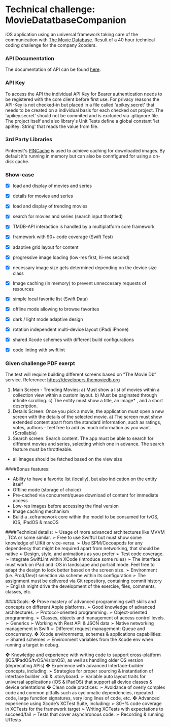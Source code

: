 # Technical challenge: MovieDatatbaseCompanion
iOS application using an universal framework taking care of the communication with [The Movie Database](https://www.themoviedb.org/). Result of a 40 hour technical coding challenge for the company 2coders.


### API Documentation
The documentation of API can be found [here](https://developer.themoviedb.org/reference/intro/getting-started).


### API Key
To access the API the individual API Key for Bearer authentication needs to be registered with the core client before first use. 
For privacy reasons the API-Key is not checked-in but placed in a file called 'apikey.secret' that needs to be created on a individual basis for each checked out project. The 'apikey.secret' should not be commited and is excluded via .gitignore file.
The project itself and also library's Unit Tests define a global constant 'let apiKey: String' that reads the value from file.


### 3rd Party Libraries
Pinterest's [PINCache](https://github.com/pinterest/PINCache) is used to achieve caching for downloaded images.
By default it's running in memory but can also be connfigured for using a on-disk cache.


### Show-case

* [x] load and display of movies and series
* [x] details for movies and series
* [x] load and display of trending movies
* [x] search for movies and series (search input throttled)
* [x] TMDB-API interaction is handled by a multiplatform core framework
* [x] framework with 90+ code coverage (Swift Test)
* [x] adaptive grid layout for content
* [x] progressive image loading (low-res first, hi-res second)
* [x] necessary image size gets determined depending on the device size class
* [x] Image caching (in memory) to prevent unneccesary requests of resources
* [x] simple local favorite list (Swift Data)
* [x] offline mode allowing to browse favorites
* [x] dark / light mode adaptive design
* [x] rotation independent multi-device layout (iPad/ iPhone)
* [x] shared Xcode schemes with different build configurations
* [x] code linting with swiftlint


### Given challenge PDF exerpt

The test will require building different screens based on “The Movie Db” service.
Reference: https://developers.themoviedb.org

1) Main Screen - Trending Movies:
a) Must show a list of movies within a collection view within a custom
layout.
b) Must be paginated through infinite scrolling.
c) The entity must show a title, an image*
, and a short description.
2) Details Screen: Once you pick a movie, the application must open a new
screen with the details of the selected movie.
a) The screen must show extended content apart from the standard
information, such as ratings, votes, authors - feel free to add as much
information as you want. (Scrollable)
3) Search screen: Search content. The app must be able to search for different
movies and series, selecting which one in advance. The search feature must
be throttleable.

* all images should be fetched based on the view size

####Bonus features:
- Ability to have a favorite list (locally), but also indication on the entity itself
- Offline mode (storage of choice)
- Pre-cached via concurrent/queue download of content for immediate access
- Low-res images before accessing the final version
- Image caching mechanism
- Build a .xcframework core within the model to be consumed for tvOS, iOS,
iPadOS & macOS

####Technical details:
➢ Usage of more advanced architectures like MVVM , TCA or some similar.
➢ Free to use SwiftUI but must show some knowledge of UIKit or vice-versa.
➢ Use SPM/Cocoapods for any dependency that might be required apart from
networking, that should be native
➢ Design, style, and animations as you prefer
➢ Test code coverage.
➢ Integrate SwiftLint within XCode (introduce some rules)
➢ The interface must work on iPad and iOS in landscape and portrait mode. Feel
free to adapt the design to look better based on the screen size.
➢ Environment (i.e. Prod/Dev)t selection via scheme within its configuration
➢ The assignment must be delivered via Git repository, containing commit
history
➢ English might drive the development of the exercise, files, comments, classes,
etc.

####Goals:
❖ Prove mastery of advanced programming swift skills and concepts on
different Apple platforms.
➢ Good knowledge of advanced architectures.
➢ Protocol-oriented programming.
➢ Object-oriented programming.
➢ Classes, objects and management of access control levels.
➢ Generics
➢ Working with Rest API & JSON data
➢ Native networking management in Swift
➢ Different request management: Queue and concurrency.
❖ Xcode environments, schemes & applications capabilities:
➢ Shared schemes
➢ Environment variables from the Xcode env when running a target in
debug.

❖ Knowledge and experience with writing code to support cross-platform
(iOS/iPadOS/tvOS/visionOS), as well as handling older OS version (deprecating
APIs)
❖ Experience with advanced Interface-builder concepts, including:
➢ Strategies for proper sourcing & instantiation of interface builder .xib &
.storyboard.
➢ Variable auto layout traits for universal applications (iOS & iPadOS) that
support all device classes & device orientations
❖ Clean code practices:
➢ Avoidance of overly complex code and common pitfalls such as
cyclomatic dependencies, repeated code, large function signatures,
very long lines of code, etc.
❖ Advanced experience using Xcode’s XCTest Suite, including:
➢ 80+% code coverage in XCTests for the framework target
➢ Writing XCTests with expectations to succeed/fail
➢ Tests that cover asynchronous code.
➢ Recording & running UITests
